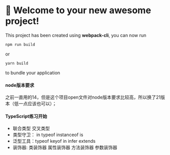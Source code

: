 # 🚀 Welcome to your new awesome project!

This project has been created using **webpack-cli**, you can now run

```
npm run build
```

or

```
yarn build
```

to bundle your application

#### node版本要求
之前一直用的14，但是这个项目open文件对node版本要求比较高，所以换了21版本（低一点应该也可以）；


#### TypeScript练习开始
+ 联合类型 交叉类型
+ 类型守卫： in typeof instanceof is 
+ 泛型工具：typeof keyof in infer extends
+ 装饰器: 类装饰器 属性装饰器 方法装饰器 参数装饰器
